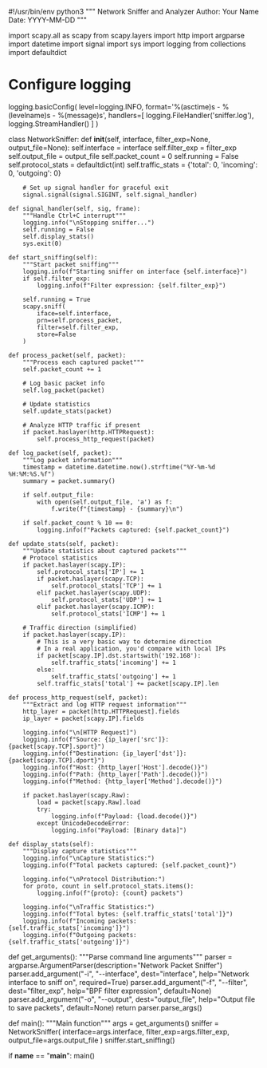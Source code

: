 #!/usr/bin/env python3
"""
Network Sniffer and Analyzer
Author: Your Name
Date: YYYY-MM-DD
"""

import scapy.all as scapy
from scapy.layers import http
import argparse
import datetime
import signal
import sys
import logging
from collections import defaultdict

# Configure logging
logging.basicConfig(
    level=logging.INFO,
    format='%(asctime)s - %(levelname)s - %(message)s',
    handlers=[
        logging.FileHandler('sniffer.log'),
        logging.StreamHandler()
    ]
)

class NetworkSniffer:
    def __init__(self, interface, filter_exp=None, output_file=None):
        self.interface = interface
        self.filter_exp = filter_exp
        self.output_file = output_file
        self.packet_count = 0
        self.running = False
        self.protocol_stats = defaultdict(int)
        self.traffic_stats = {'total': 0, 'incoming': 0, 'outgoing': 0}
        
        # Set up signal handler for graceful exit
        signal.signal(signal.SIGINT, self.signal_handler)
        
    def signal_handler(self, sig, frame):
        """Handle Ctrl+C interrupt"""
        logging.info("\nStopping sniffer...")
        self.running = False
        self.display_stats()
        sys.exit(0)
        
    def start_sniffing(self):
        """Start packet sniffing"""
        logging.info(f"Starting sniffer on interface {self.interface}")
        if self.filter_exp:
            logging.info(f"Filter expression: {self.filter_exp}")
            
        self.running = True
        scapy.sniff(
            iface=self.interface,
            prn=self.process_packet,
            filter=self.filter_exp,
            store=False
        )
        
    def process_packet(self, packet):
        """Process each captured packet"""
        self.packet_count += 1
        
        # Log basic packet info
        self.log_packet(packet)
        
        # Update statistics
        self.update_stats(packet)
        
        # Analyze HTTP traffic if present
        if packet.haslayer(http.HTTPRequest):
            self.process_http_request(packet)
            
    def log_packet(self, packet):
        """Log packet information"""
        timestamp = datetime.datetime.now().strftime("%Y-%m-%d %H:%M:%S.%f")
        summary = packet.summary()
        
        if self.output_file:
            with open(self.output_file, 'a') as f:
                f.write(f"{timestamp} - {summary}\n")
        
        if self.packet_count % 10 == 0:
            logging.info(f"Packets captured: {self.packet_count}")
            
    def update_stats(self, packet):
        """Update statistics about captured packets"""
        # Protocol statistics
        if packet.haslayer(scapy.IP):
            self.protocol_stats['IP'] += 1
            if packet.haslayer(scapy.TCP):
                self.protocol_stats['TCP'] += 1
            elif packet.haslayer(scapy.UDP):
                self.protocol_stats['UDP'] += 1
            elif packet.haslayer(scapy.ICMP):
                self.protocol_stats['ICMP'] += 1
                
        # Traffic direction (simplified)
        if packet.haslayer(scapy.IP):
            # This is a very basic way to determine direction
            # In a real application, you'd compare with local IPs
            if packet[scapy.IP].dst.startswith('192.168'):
                self.traffic_stats['incoming'] += 1
            else:
                self.traffic_stats['outgoing'] += 1
            self.traffic_stats['total'] += packet[scapy.IP].len
        
    def process_http_request(self, packet):
        """Extract and log HTTP request information"""
        http_layer = packet[http.HTTPRequest].fields
        ip_layer = packet[scapy.IP].fields
        
        logging.info("\n[HTTP Request]")
        logging.info(f"Source: {ip_layer['src']}:{packet[scapy.TCP].sport}")
        logging.info(f"Destination: {ip_layer['dst']}:{packet[scapy.TCP].dport}")
        logging.info(f"Host: {http_layer['Host'].decode()}")
        logging.info(f"Path: {http_layer['Path'].decode()}")
        logging.info(f"Method: {http_layer['Method'].decode()}")
        
        if packet.haslayer(scapy.Raw):
            load = packet[scapy.Raw].load
            try:
                logging.info(f"Payload: {load.decode()}")
            except UnicodeDecodeError:
                logging.info("Payload: [Binary data]")
                
    def display_stats(self):
        """Display capture statistics"""
        logging.info("\nCapture Statistics:")
        logging.info(f"Total packets captured: {self.packet_count}")
        
        logging.info("\nProtocol Distribution:")
        for proto, count in self.protocol_stats.items():
            logging.info(f"{proto}: {count} packets")
            
        logging.info("\nTraffic Statistics:")
        logging.info(f"Total bytes: {self.traffic_stats['total']}")
        logging.info(f"Incoming packets: {self.traffic_stats['incoming']}")
        logging.info(f"Outgoing packets: {self.traffic_stats['outgoing']}")

def get_arguments():
    """Parse command line arguments"""
    parser = argparse.ArgumentParser(description="Network Packet Sniffer")
    parser.add_argument("-i", "--interface", dest="interface", 
                        help="Network interface to sniff on", required=True)
    parser.add_argument("-f", "--filter", dest="filter_exp", 
                        help="BPF filter expression", default=None)
    parser.add_argument("-o", "--output", dest="output_file", 
                        help="Output file to save packets", default=None)
    return parser.parse_args()

def main():
    """Main function"""
    args = get_arguments()
    sniffer = NetworkSniffer(
        interface=args.interface,
        filter_exp=args.filter_exp,
        output_file=args.output_file
    )
    sniffer.start_sniffing()

if __name__ == "__main__":
    main()
